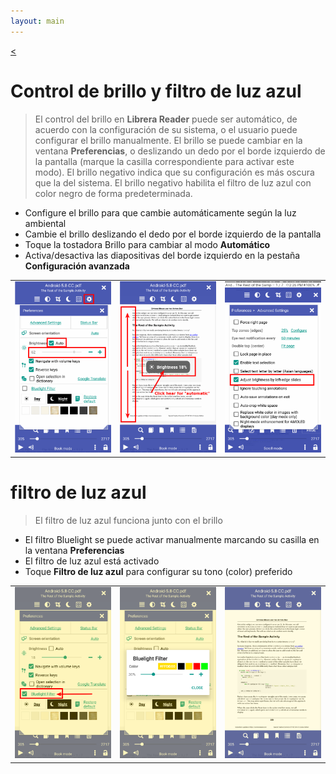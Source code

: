 ```yaml
---
layout: main
---
```

[<](/wiki/faq/es)

# Control de brillo y filtro de luz azul

> El control del brillo en **Librera Reader** puede ser automático, de acuerdo con la configuración de su sistema, o el usuario puede configurar el brillo manualmente.
El brillo se puede cambiar en la ventana **Preferencias**, o deslizando un dedo por el borde izquierdo de la pantalla (marque la casilla correspondiente para activar este modo).
El brillo negativo indica que su configuración es más oscura que la del sistema.
El brillo negativo habilita el filtro de luz azul con color negro de forma predeterminada.


* Configure el brillo para que cambie automáticamente según la luz ambiental
* Cambie el brillo deslizando el dedo por el borde izquierdo de la pantalla
* Toque la tostadora Brillo para cambiar al modo **Automático**
* Activa/desactiva las diapositivas del borde izquierdo en la pestaña **Configuración avanzada**

||||
|-|-|-|
|![](1.png)|![](2.png)|![](3.png)|

# filtro de luz azul
> El filtro de luz azul funciona junto con el brillo

* El filtro Bluelight se puede activar manualmente marcando su casilla en la ventana **Preferencias**
* El filtro de luz azul está activado
* Toque **Filtro de luz azul** para configurar su tono (color) preferido

||||
|-|-|-|
|![](7.png)|![](6.png)|![](8.png)|
